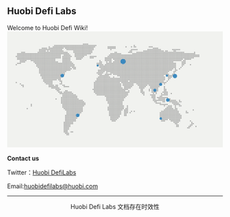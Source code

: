 ##  Huobi Defi Labs
Welcome to Huobi Defi Wiki!
![](/img/huobi_map.png)

**Contact us**

  <i class="fa fa-twitter" aria-hidden="true"></i> Twitter：[Huobi DefiLabs](https://twitter.com/HuobiGlobal)

  <i class="fa fa-users" aria-hidden="true"></i> Email:huobidefilabs@huobi.com


---

<center> Huobi Defi Labs 文档存在时效性 <center>
